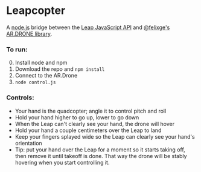 Leapcopter
==========

A [node.js](http://www.nodejs.org) bridge between the [Leap JavaScript API](https://github.com/leapmotion/leapjs) and [@felixge's AR.DRONE library](https://github.com/felixge/node-ar-drone).

### To run:
  0. Install node and npm
  1. Download the repo and `npm install`
  2. Connect to the AR.Drone
  3. `node control.js`

### Controls:
  - Your hand is the quadcopter; angle it to control pitch and roll
  - Hold your hand higher to go up, lower to go down
  - When the Leap can't clearly see your hand, the drone will hover
  - Hold your hand a couple centimeters over the Leap to land
  - Keep your fingers splayed wide so the Leap can clearly see your hand's orientation
  - Tip: put your hand over the Leap for a moment so it starts taking off, then remove it until takeoff is done. That way the drone will be stably hovering when you start controlling it.
